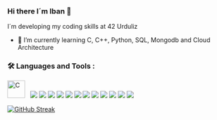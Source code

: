 ### Hi there I´m Iban 👋
I´m developing my coding skills at 42 Urduliz

- 🌱 I’m currently learning C, C++, Python, SQL, Mongodb and Cloud Architecture

### :hammer_and_wrench: Languages and Tools :

<div>
  <img src="https://cdn.jsdelivr.net/gh/devicons/devicon/icons/c/c-original.svg" title="C" alt="C" width="40" height="40"/>&nbsp;
  <img  />
  <img src="https://cdn.jsdelivr.net/gh/devicons/devicon/icons/python/python-original.svg" />
  <img src="https://cdn.jsdelivr.net/gh/devicons/devicon/icons/numpy/numpy-original.svg" />
  <img src="https://cdn.jsdelivr.net/gh/devicons/devicon/icons/pandas/pandas-original.svg" />
  <img src="https://cdn.jsdelivr.net/gh/devicons/devicon/icons/cplusplus/cplusplus-original.svg" />
  <img src="https://cdn.jsdelivr.net/gh/devicons/devicon/icons/git/git-original.svg" />
  <img src="https://cdn.jsdelivr.net/gh/devicons/devicon/icons/github/github-original.svg" />
  <img src="https://cdn.jsdelivr.net/gh/devicons/devicon/icons/linux/linux-original.svg" />
  <img src="https://cdn.jsdelivr.net/gh/devicons/devicon/icons/jupyter/jupyter-original.svg" />
  <img src="https://cdn.jsdelivr.net/gh/devicons/devicon/icons/mysql/mysql-original.svg" />
  <img src="https://cdn.jsdelivr.net/gh/devicons/devicon/icons/postgresql/postgresql-plain.svg" />
  <img src="https://cdn.jsdelivr.net/gh/devicons/devicon/icons/mongodb/mongodb-original.svg" />
  <img src="https://cdn.jsdelivr.net/gh/devicons/devicon/icons/azure/azure-original.svg" />
  <i class="devicon-photoshop-plain"></i>
  <i class="devicon-premierepro-plain"></i>
  <i class="devicon-aftereffects-plain"></i>      
</div>

[![GitHub Streak](http://github-readme-streak-stats.herokuapp.com?user=tentaclepurple&theme=dark&background=000000)](https://git.io/streak-stats)

<!--
**tentaclepurple/tentaclepurple** is a ✨ _special_ ✨ repository because its `README.md` (this file) appears on your GitHub profile.

Here are some ideas to get you started:

- 🔭 I’m currently working on ...
- 👯 I’m looking to collaborate on ...
- 🤔 I’m looking for help with ...
- 💬 Ask me about ...
- 📫 How to reach me: ...
- 😄 Pronouns: ...
- ⚡ Fun fact: ...
-->
